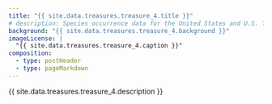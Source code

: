 ```yaml
---
title: "{{ site.data.treasures.treasure_4.title }}"
# description: Species occurrence data for the United States and U.S. Territories.
background: "{{ site.data.treasures.treasure_4.background }}"
imageLicense: |
  "{{ site.data.treasures.treasure_4.caption }}"
composition:
  - type: postHeader
  - type: pageMarkdown
---
```


{{ site.data.treasures.treasure_4.description }}
